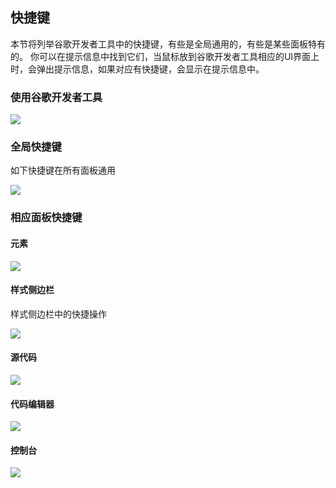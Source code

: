 ## 快捷键
本节将列举谷歌开发者工具中的快捷键，有些是全局通用的，有些是某些面板特有的。
你可以在提示信息中找到它们，当鼠标放到谷歌开发者工具相应的UI界面上时，会弹出提示信息，如果对应有快捷键，会显示在提示信息中。

### 使用谷歌开发者工具

![](https://git.kancloud.cn/repos/morrain/chrome-devtools/raw/master/image/screenshot_1481189590746.png?access-token=b514cf924883bed652626fead03bf1d9)

### 全局快捷键
如下快捷键在所有面板通用

![](https://git.kancloud.cn/repos/morrain/chrome-devtools/raw/master/image/screenshot_1481192744660.png?access-token=b514cf924883bed652626fead03bf1d9)

### 相应面板快捷键

#### 元素

![](image/screenshot_1481193067225.png)

#### 样式侧边栏
样式侧边栏中的快捷操作

![](image/screenshot_1481193537785.png)

#### 源代码

![](image/screenshot_1481198146291.png)

#### 代码编辑器

![](image/screenshot_1481198497739.png)

#### 控制台

![](image/screenshot_1481198712329.png)

